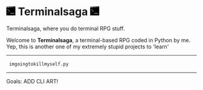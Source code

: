 # <img src="New Piskel.gif" width="24"/> Terminalsaga <img src="New Piskel.gif" width="24"/>

<p> Terminalsaga, where you do terminal RPG stuff.

Welcome to **Terminalsaga**, a terminal-based RPG coded in Python by me.
Yep, this is another one of my extremely stupid projects to 'learn'

---

```bash
 imgoingtokillmyself.py
```

---

Goals:
ADD CLI ART!

